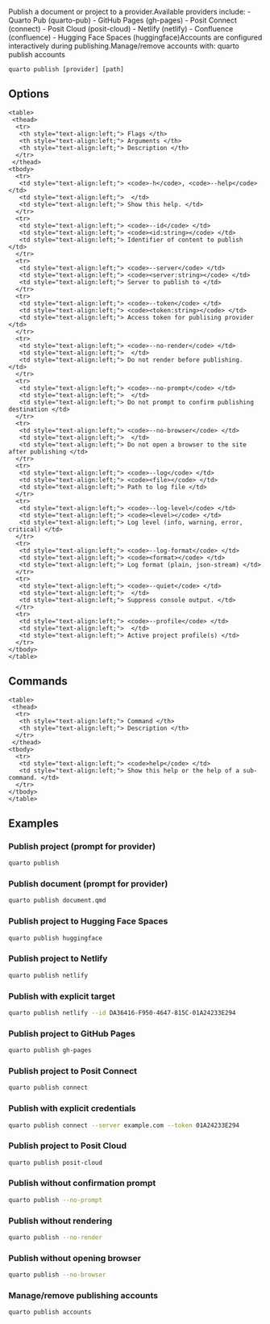 Publish a document or project to a provider.Available providers include: - Quarto Pub (quarto-pub) - GitHub Pages (gh-pages) - Posit Connect (connect) - Posit Cloud (posit-cloud) - Netlify (netlify) - Confluence (confluence) - Hugging Face Spaces (huggingface)Accounts are configured interactively during publishing.Manage/remove accounts with: quarto publish accounts

``` {.bash}
quarto publish [provider] [path]
```


## Options


```{=html}
<table>
 <thead>
  <tr>
   <th style="text-align:left;"> Flags </th>
   <th style="text-align:left;"> Arguments </th>
   <th style="text-align:left;"> Description </th>
  </tr>
 </thead>
<tbody>
  <tr>
   <td style="text-align:left;"> <code>-h</code>, <code>--help</code> </td>
   <td style="text-align:left;">  </td>
   <td style="text-align:left;"> Show this help. </td>
  </tr>
  <tr>
   <td style="text-align:left;"> <code>--id</code> </td>
   <td style="text-align:left;"> <code><id:string></code> </td>
   <td style="text-align:left;"> Identifier of content to publish </td>
  </tr>
  <tr>
   <td style="text-align:left;"> <code>--server</code> </td>
   <td style="text-align:left;"> <code><server:string></code> </td>
   <td style="text-align:left;"> Server to publish to </td>
  </tr>
  <tr>
   <td style="text-align:left;"> <code>--token</code> </td>
   <td style="text-align:left;"> <code><token:string></code> </td>
   <td style="text-align:left;"> Access token for publising provider </td>
  </tr>
  <tr>
   <td style="text-align:left;"> <code>--no-render</code> </td>
   <td style="text-align:left;">  </td>
   <td style="text-align:left;"> Do not render before publishing. </td>
  </tr>
  <tr>
   <td style="text-align:left;"> <code>--no-prompt</code> </td>
   <td style="text-align:left;">  </td>
   <td style="text-align:left;"> Do not prompt to confirm publishing destination </td>
  </tr>
  <tr>
   <td style="text-align:left;"> <code>--no-browser</code> </td>
   <td style="text-align:left;">  </td>
   <td style="text-align:left;"> Do not open a browser to the site after publishing </td>
  </tr>
  <tr>
   <td style="text-align:left;"> <code>--log</code> </td>
   <td style="text-align:left;"> <code><file></code> </td>
   <td style="text-align:left;"> Path to log file </td>
  </tr>
  <tr>
   <td style="text-align:left;"> <code>--log-level</code> </td>
   <td style="text-align:left;"> <code><level></code> </td>
   <td style="text-align:left;"> Log level (info, warning, error, critical) </td>
  </tr>
  <tr>
   <td style="text-align:left;"> <code>--log-format</code> </td>
   <td style="text-align:left;"> <code><format></code> </td>
   <td style="text-align:left;"> Log format (plain, json-stream) </td>
  </tr>
  <tr>
   <td style="text-align:left;"> <code>--quiet</code> </td>
   <td style="text-align:left;">  </td>
   <td style="text-align:left;"> Suppress console output. </td>
  </tr>
  <tr>
   <td style="text-align:left;"> <code>--profile</code> </td>
   <td style="text-align:left;">  </td>
   <td style="text-align:left;"> Active project profile(s) </td>
  </tr>
</tbody>
</table>
```



## Commands


```{=html}
<table>
 <thead>
  <tr>
   <th style="text-align:left;"> Command </th>
   <th style="text-align:left;"> Description </th>
  </tr>
 </thead>
<tbody>
  <tr>
   <td style="text-align:left;"> <code>help</code> </td>
   <td style="text-align:left;"> Show this help or the help of a sub-command. </td>
  </tr>
</tbody>
</table>
```



## Examples
### Publish project (prompt for provider)

``` {.bash filename='Terminal'}
quarto publish
```

### Publish document (prompt for provider)

``` {.bash filename='Terminal'}
quarto publish document.qmd
```

### Publish project to Hugging Face Spaces

``` {.bash filename='Terminal'}
quarto publish huggingface
```

### Publish project to Netlify

``` {.bash filename='Terminal'}
quarto publish netlify
```

### Publish with explicit target

``` {.bash filename='Terminal'}
quarto publish netlify --id DA36416-F950-4647-815C-01A24233E294
```

### Publish project to GitHub Pages

``` {.bash filename='Terminal'}
quarto publish gh-pages
```

### Publish project to Posit Connect

``` {.bash filename='Terminal'}
quarto publish connect
```

### Publish with explicit credentials

``` {.bash filename='Terminal'}
quarto publish connect --server example.com --token 01A24233E294
```

### Publish project to Posit Cloud

``` {.bash filename='Terminal'}
quarto publish posit-cloud
```

### Publish without confirmation prompt

``` {.bash filename='Terminal'}
quarto publish --no-prompt
```

### Publish without rendering

``` {.bash filename='Terminal'}
quarto publish --no-render
```

### Publish without opening browser

``` {.bash filename='Terminal'}
quarto publish --no-browser
```

### Manage/remove publishing accounts

``` {.bash filename='Terminal'}
quarto publish accounts
```

